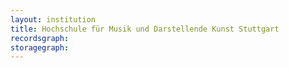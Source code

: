 ```yaml
---
layout: institution
title: Hochschule für Musik und Darstellende Kunst Stuttgart
recordsgraph: 
storagegraph: 
---
```

